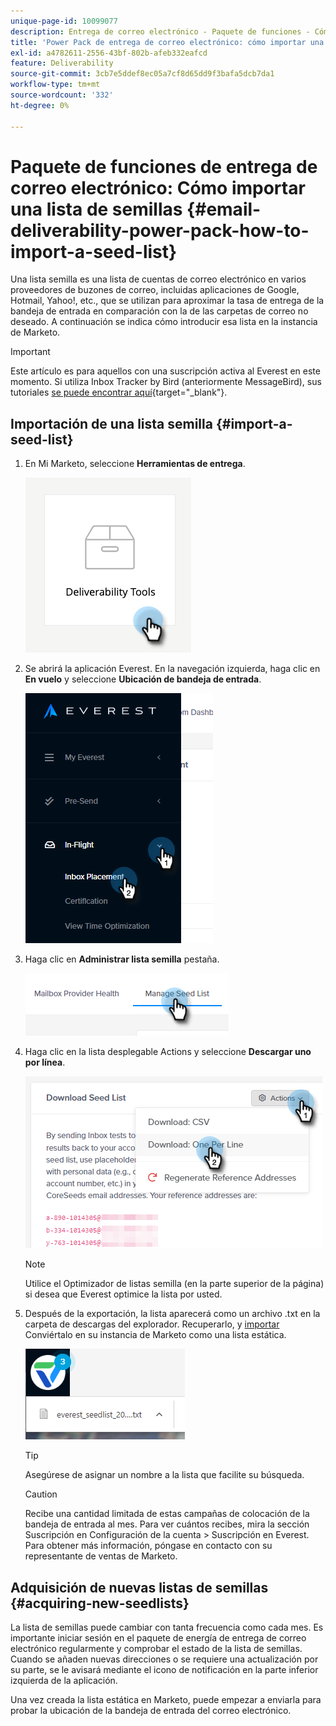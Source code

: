 ```yaml
---
unique-page-id: 10099077
description: Entrega de correo electrónico - Paquete de funciones - Cómo importar una lista de semillas - Documentos de Marketo - Documentación del producto
title: 'Power Pack de entrega de correo electrónico: cómo importar una lista de semillas'
exl-id: a4782611-2556-43bf-802b-afeb332eafcd
feature: Deliverability
source-git-commit: 3cb7e5ddef8ec05a7cf8d65dd9f3bafa5dcb7da1
workflow-type: tm+mt
source-wordcount: '332'
ht-degree: 0%

---
```


# Paquete de funciones de entrega de correo electrónico: Cómo importar una lista de semillas {#email-deliverability-power-pack-how-to-import-a-seed-list}

Una lista semilla es una lista de cuentas de correo electrónico en varios proveedores de buzones de correo, incluidas aplicaciones de Google, Hotmail, Yahoo!, etc., que se utilizan para aproximar la tasa de entrega de la bandeja de entrada en comparación con la de las carpetas de correo no deseado. A continuación se indica cómo introducir esa lista en la instancia de Marketo.

>[!IMPORTANT]
>
>Este artículo es para aquellos con una suscripción activa al Everest en este momento. Si utiliza Inbox Tracker by Bird (anteriormente MessageBird), sus tutoriales [se puede encontrar aquí](/help/marketo/product-docs/email-marketing/deliverability/inbox-tracker/inbox-tracker-tutorials.md){target="_blank"}.

## Importación de una lista semilla {#import-a-seed-list}

1. En Mi Marketo, seleccione **Herramientas de entrega**.

   ![](assets/email-deliverability-power-pack-1.png)

1. Se abrirá la aplicación Everest. En la navegación izquierda, haga clic en **En vuelo** y seleccione **Ubicación de bandeja de entrada**.

   ![](assets/email-deliverability-power-pack-2.png)

1. Haga clic en **Administrar lista semilla** pestaña.

   ![](assets/email-deliverability-power-pack-3.png)

1. Haga clic en la lista desplegable Actions y seleccione **Descargar uno por línea**.

   ![](assets/email-deliverability-power-pack-4.png)

   >[!NOTE]
   >
   >Utilice el Optimizador de listas semilla (en la parte superior de la página) si desea que Everest optimice la lista por usted.

1. Después de la exportación, la lista aparecerá como un archivo .txt en la carpeta de descargas del explorador. Recuperarlo, y [importar](/help/marketo/getting-started/quick-wins/import-a-list-of-people.md) Conviértalo en su instancia de Marketo como una lista estática.

   ![](assets/email-deliverability-power-pack-5.png)

   >[!TIP]
   >
   >Asegúrese de asignar un nombre a la lista que facilite su búsqueda.

   >[!CAUTION]
   >
   >Recibe una cantidad limitada de estas campañas de colocación de la bandeja de entrada al mes. Para ver cuántos recibes, mira la sección Suscripción en Configuración de la cuenta > Suscripción en Everest. Para obtener más información, póngase en contacto con su representante de ventas de Marketo.

## Adquisición de nuevas listas de semillas {#acquiring-new-seedlists}

La lista de semillas puede cambiar con tanta frecuencia como cada mes. Es importante iniciar sesión en el paquete de energía de entrega de correo electrónico regularmente y comprobar el estado de la lista de semillas. Cuando se añaden nuevas direcciones o se requiere una actualización por su parte, se le avisará mediante el icono de notificación en la parte inferior izquierda de la aplicación.

Una vez creada la lista estática en Marketo, puede empezar a enviarla para probar la ubicación de la bandeja de entrada del correo electrónico.
